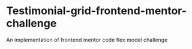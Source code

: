 # Testimonial-grid-frontend-mentor-challenge
An implementation of frontend mentor code flex model challenge
